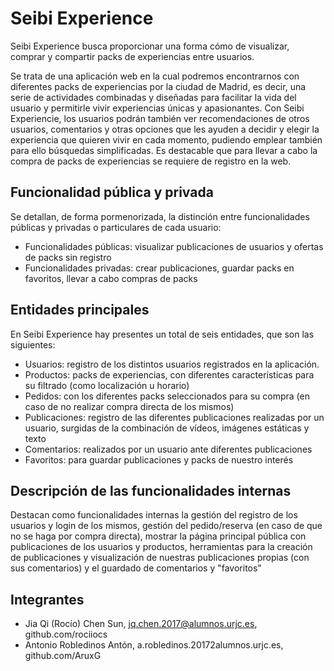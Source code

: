 # Seibi Experience
Seibi Experience busca proporcionar una forma cómo de visualizar, comprar y compartir packs de experiencias entre usuarios.

Se trata de una aplicación web en la cual podremos encontrarnos con diferentes packs de experiencias por la ciudad de Madrid, es decir, una serie de actividades combinadas y diseñadas para facilitar la vida del usuario y permitirle vivir experiencias únicas y apasionantes. Con Seibi Experiencie, los usuarios podrán también ver recomendaciones de otros usuarios, comentarios y otras opciones que les ayuden a decidir y elegir la experiencia que quieren vivir en cada momento, pudiendo emplear también para ello búsquedas simplificadas. Es destacable que para llevar a cabo la compra de packs de experiencias se requiere de registro en la web.
## Funcionalidad pública y privada
Se detallan, de forma pormenorizada, la distinción entre funcionalidades públicas y privadas o particulares de cada usuario:
* Funcionalidades públicas: visualizar publicaciones de usuarios y ofertas de packs sin registro
* Funcionalidades privadas: crear publicaciones, guardar packs en favoritos, llevar a cabo compras de packs
## Entidades principales
En Seibi Experience hay presentes un total de seis entidades, que son las siguientes:
* Usuarios: registro de los distintos usuarios registrados en la aplicación.
* Productos: packs de experiencias, con diferentes características para su filtrado (como localización u horario)
* Pedidos: con los diferentes packs seleccionados para su compra (en caso de no realizar compra directa de los mismos)
* Publicaciones: registro de las diferentes publicaciones realizadas por un usuario, surgidas de la combinación de vídeos, imágenes estáticas y texto
* Comentarios: realizados por un usuario ante diferentes publicaciones
* Favoritos: para guardar publicaciones y packs de nuestro interés
## Descripción de las funcionalidades internas
Destacan como funcionalidades internas la gestión del registro de los usuarios y login de los mismos, gestión del pedido/reserva (en caso de que no se haga por compra directa), mostrar la página principal pública con publicaciones de los usuarios y productos, herramientas para la creación de publicaciones y visualización de nuestras publicaciones propias (con sus comentarios) y el guardado de comentarios y "favoritos"
## Integrantes
* Jia Qi (Rocío) Chen Sun, jq.chen.2017@alumnos.urjc.es, github.com/rociiocs
* Antonio Robledinos Antón, a.robledinos.20172alumnos.urjc.es, github.com/AruxG
